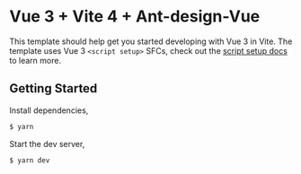 # Vue 3 + Vite 4 + Ant-design-Vue

This template should help get you started developing with Vue 3 in Vite. The template uses Vue 3 `<script setup>` SFCs, check out the [script setup docs](https://v3.vuejs.org/api/sfc-script-setup.html#sfc-script-setup) to learn more.

## Getting Started

Install dependencies,

```bash
$ yarn
```

Start the dev server,

```bash
$ yarn dev
```